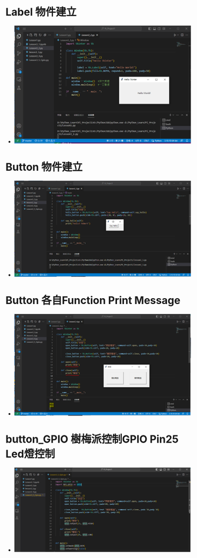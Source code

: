 
# Label 物件建立
- ![](./images/label.PNG)

# Button 物件建立
- ![](./images/button.PNG) 

# Button 各自Function Print Message
- ![](./images/button_function.PNG) 

# button_GPIO 樹梅派控制GPIO Pin25 Led燈控制
- ![](./images/button_GPIO.PNG) 



